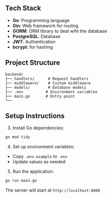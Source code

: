 
## Tech Stack

- **Go**: Programming language
- **Gin**: Web framework for routing
- **GORM**: ORM library to deal wiht the database
- **PostgreSQL**: Database
- **JWT**: Authentication
- **bcrypt**: for hashing

## Project Structure

```
backend/
├── handlers/      # Request handlers
├── middleware/    # Custom middleware
├── models/        # Database models
├── .env          # Environment variables
├── main.go       # Entry point
└── 
```

## Setup Instructions

3. Install Go dependencies:
```bash
go mod tidy
```

4. Set up environment variables:
- Copy `.env.example` to `.env`
- Update values as needed

5. Run the application:
```bash
go run main.go
```

The server will start at `http://localhost:8080`
